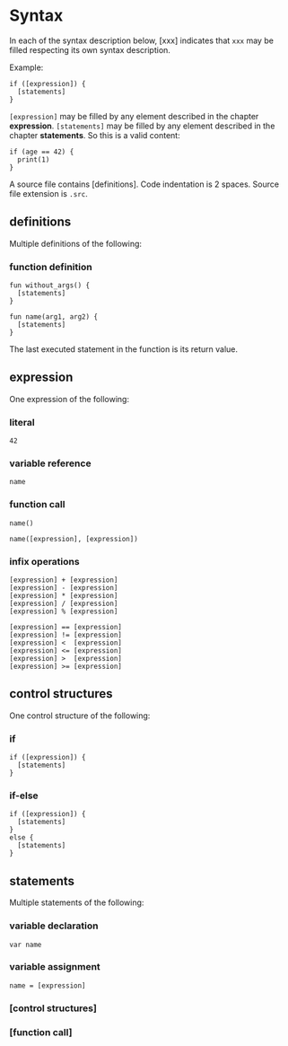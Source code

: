# Syntax

In each of the syntax description below, [xxx] indicates that `xxx` may be filled respecting its own syntax description.

Example:

```
if ([expression]) {
  [statements]
}
```

`[expression]` may be filled by any element described in the chapter **expression**.
`[statements]` may be filled by any element described in the chapter **statements**.
So this is a valid content:

```
if (age == 42) {
  print(1)
}
```

A source file contains [definitions].
Code indentation is 2 spaces.
Source file extension is `.src`.

## definitions

Multiple definitions of the following:

### function definition

```
fun without_args() {
  [statements]
}
```

```
fun name(arg1, arg2) {
  [statements]
}
```

The last executed statement in the function is its return value.

## expression

One expression of the following:

### literal

`42`

### variable reference

`name`

### function call

`name()`

`name([expression], [expression])`

### infix operations

```
[expression] + [expression]
[expression] - [expression]
[expression] * [expression]
[expression] / [expression]
[expression] % [expression]

[expression] == [expression]
[expression] != [expression]
[expression] <  [expression]
[expression] <= [expression]
[expression] >  [expression]
[expression] >= [expression]
```

## control structures

One control structure of the following:

### if

```
if ([expression]) {
  [statements]
}
```

### if-else

```
if ([expression]) {
  [statements]
}
else {
  [statements]
}
```

## statements

Multiple statements of the following:

### variable declaration

`var name`

### variable assignment

`name = [expression]`

### [control structures]

### [function call]
